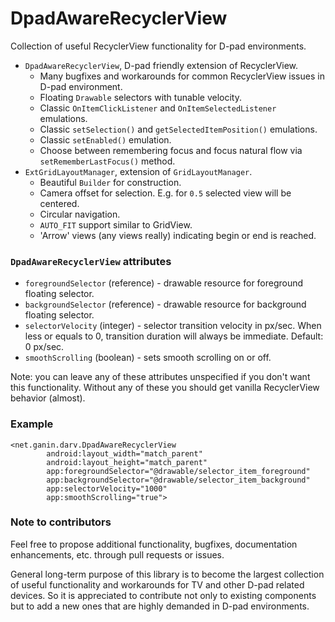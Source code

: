 # DpadAwareRecyclerView
Collection of useful RecyclerView functionality for D-pad environments.

 - `DpadAwareRecyclerView`, D-pad friendly extension of RecyclerView.
   - Many bugfixes and workarounds for common RecyclerView issues in D-pad environment.
   - Floating `Drawable` selectors with tunable velocity.
   - Classic `OnItemClickListener` and `OnItemSelectedListener` emulations.
   - Classic `setSelection()` and `getSelectedItemPosition()` emulations.
   - Classic `setEnabled()` emulation.
   - Choose between remembering focus and focus natural flow via `setRememberLastFocus()` method.
 - `ExtGridLayoutManager`, extension of `GridLayoutManager`.
   - Beautiful `Builder` for construction.
   - Camera offset for selection. E.g. for `0.5` selected view will be centered.
   - Circular navigation.
   - `AUTO_FIT` support similar to GridView.
   - 'Arrow' views (any views really) indicating begin or end is reached.

### `DpadAwareRecyclerView` attributes
 - `foregroundSelector` (reference) - drawable resource for foreground floating selector.
 - `backgroundSelector` (reference) - drawable resource for background floating selector.
 - `selectorVelocity` (integer) - selector transition velocity in px/sec. When less or equals to 0, transition duration will always be immediate. Default: 0 px/sec.
 - `smoothScrolling` (boolean) - sets smooth scrolling on or off.

Note: you can leave any of these attributes unspecified if you don't want this functionality. Without any of these you should get vanilla RecyclerView behavior (almost).

### Example
````
<net.ganin.darv.DpadAwareRecyclerView
        android:layout_width="match_parent"
        android:layout_height="match_parent"
        app:foregroundSelector="@drawable/selector_item_foreground"
        app:backgroundSelector="@drawable/selector_item_background"
        app:selectorVelocity="1000"
        app:smoothScrolling="true">
 ````

### Note to contributors
  Feel free to propose additional functionality, bugfixes, documentation enhancements, etc. through pull requests or issues.

  General long-term purpose of this library is to become the largest collection of useful functionality and workarounds for TV and other D-pad related devices. So it is appreciated to contribute not only to existing components but to add a new ones that are highly demanded in D-pad environments.
